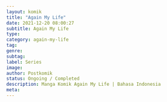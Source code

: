 ```yaml
---
layout: komik
title: "Again My Life"
date: 2021-12-20 08:00:27
subtitle: Again My Life
type: 
category: again-my-life
tag: 
genre: 
subtag: 
label: Series
image: 
author: Postkomik
status: Ongoing / Completed
description: Manga Komik Again My Life | Bahasa Indonesia
meta: 
---
```

